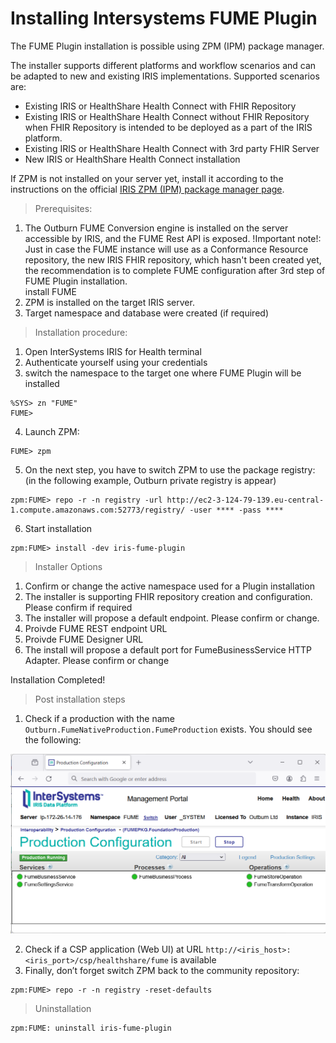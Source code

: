 # Installing Intersystems FUME Plugin

The FUME Plugin installation is possible using ZPM (IPM) package manager.

The installer supports different platforms and workflow scenarios and can be adapted to new and existing IRIS implementations. Supported scenarios are:
 -  Existing IRIS or HealthShare Health Connect with FHIR Repository
 -  Existing IRIS or HealthShare Health Connect  without FHIR Repository when FHIR Repository is intended to be deployed as a part of the IRIS platform. 
 -  Existing IRIS or HealthShare Health Connect with 3rd party FHIR Server
 -  New IRIS or HealthShare Health Connect installation

If ZPM is not installed on your server yet, install it according to the instructions on the official [IRIS ZPM (IPM) package manager page](https://github.com/intersystems/ipm).

> Prerequisites:
1. The Outburn FUME Conversion engine is installed on the server accessible by IRIS, and the FUME Rest API is exposed.
   !Important note!: Just in case the FUME instance will use as a Conformance Resource repository, the new IRIS FHIR repository, which hasn't been created yet, the     recommendation is to complete FUME configuration after 3rd step of FUME Plugin installation.   
    install FUME   
3. ZPM is installed on the target IRIS server.
4. Target namespace and database were created (if required)
   
> Installation procedure:
1.	Open InterSystems IRIS for Health terminal
2.	Authenticate yourself using your credentials
3. switch the namespace to the target one where FUME Plugin will be installed
```shell
%SYS> zn "FUME"
FUME>
```
4. Launch ZPM:
```shell
FUME> zpm
```
5. On the next step, you have to switch ZPM to use the package registry: (in the following example, Outburn private registry is appear) 

```shell
zpm:FUME> repo -r -n registry -url http://ec2-3-124-79-139.eu-central-1.compute.amazonaws.com:52773/registry/ -user **** -pass ****
```

6.	Start installation

```shell
zpm:FUME> install -dev iris-fume-plugin
```

> Installer Options
1. Confirm or change the active namespace used for a Plugin installation
2. The installer is supporting  FHIR repository creation and configuration. Please confirm if required
3. The installer will propose a default endpoint. Please confirm or change. 
4. Proivde FUME REST endpoint URL
5. Proivde FUME Designer URL
6. The install will propose a default port for FumeBusinessService HTTP Adapter. Please confirm or change

Installation Completed! 

> Post installation steps

1. Check if a production with the name `Outburn.FumeNativeProduction.FumeProduction` exists. You should see the following:

![Alt text](img/production.png)
 
2. Check if a CSP application (Web UI) at URL `http://<iris_host>:<iris_port>/csp/healthshare/fume` is available
3.	Finally, don’t forget switch ZPM back to the community repository:

```shell
zpm:FUME> repo -r -n registry -reset-defaults
```
> Uninstallation

```shell
zpm:FUME: uninstall iris-fume-plugin
```
